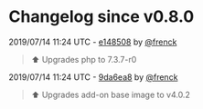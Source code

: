 # Changelog since v0.8.0

2019/07/14 11:24 UTC - [e148508](https://github.com/hassio-addons/addon-tasmoadmin/commit/e148508151a967b1dc6d06d9b96296858a000c16) by [@frenck](https://github.com/frenck)
> :arrow_up: Upgrades php to 7.3.7-r0 

2019/07/14 11:24 UTC - [9da6ea8](https://github.com/hassio-addons/addon-tasmoadmin/commit/9da6ea8a2b1241ece6de280a119108f02d6ddbf1) by [@frenck](https://github.com/frenck)
> :arrow_up: Upgrades add-on base image to v4.0.2 

